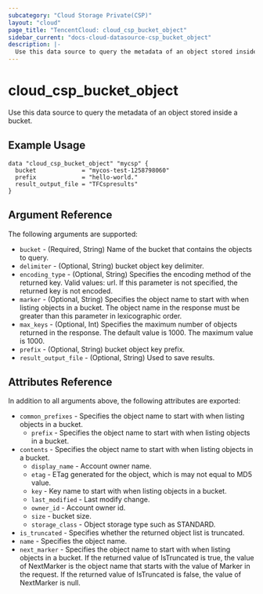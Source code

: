 ```yaml
---
subcategory: "Cloud Storage Private(CSP)"
layout: "cloud"
page_title: "TencentCloud: cloud_csp_bucket_object"
sidebar_current: "docs-cloud-datasource-csp_bucket_object"
description: |-
  Use this data source to query the metadata of an object stored inside a bucket.
---
```


# cloud_csp_bucket_object

Use this data source to query the metadata of an object stored inside a bucket.

## Example Usage

```hcl
data "cloud_csp_bucket_object" "mycsp" {
  bucket             = "mycos-test-1258798060"
  prefix             = "hello-world."
  result_output_file = "TFCspresults"
}
```

## Argument Reference

The following arguments are supported:

* `bucket` - (Required, String) Name of the bucket that contains the objects to query.
* `delimiter` - (Optional, String) bucket object key delimiter.
* `encoding_type` - (Optional, String) Specifies the encoding method of the returned key. Valid values: url. If this parameter is not specified, the returned key is not encoded.
* `marker` - (Optional, String) Specifies the object name to start with when listing objects in a bucket. The object name in the response must be greater than this parameter in lexicographic order.
* `max_keys` - (Optional, Int) Specifies the maximum number of objects returned in the response. The default value is 1000. The maximum value is 1000.
* `prefix` - (Optional, String) bucket object key prefix.
* `result_output_file` - (Optional, String) Used to save results.

## Attributes Reference

In addition to all arguments above, the following attributes are exported:

* `common_prefixes` - Specifies the object name to start with when listing objects in a bucket.
  * `prefix` - Specifies the object name to start with when listing objects in a bucket.
* `contents` - Specifies the object name to start with when listing objects in a bucket.
  * `display_name` - Account owner name.
  * `etag` - ETag generated for the object, which is may not equal to MD5 value.
  * `key` - Key name to start with when listing objects in a bucket.
  * `last_modified` - Last modify change.
  * `owner_id` - Account owner id.
  * `size` - bucket size.
  * `storage_class` - Object storage type such as STANDARD.
* `is_truncated` - Specifies whether the returned object list is truncated.
* `name` - Specifies the object name.
* `next_marker` - Specifies the object name to start with when listing objects in a bucket. If the returned value of IsTruncated is true, the value of NextMarker is the object name that starts with the value of Marker in the request. If the returned value of IsTruncated is false, the value of NextMarker is null.


